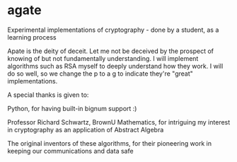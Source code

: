 # agate
Experimental implementations of cryptography - done by a student, as a learning process

Apate is the deity of deceit. Let me not be deceived by the prospect of knowing of but not fundamentally understanding.
I will implement algorithms such as RSA myself to deeply understand how they work. I will do so well, so we change the p to a g to indicate they're "great" implementations.

A special thanks is given to:

Python, for having built-in bignum support :)

Professor Richard Schwartz, BrownU Mathematics, for intriguing my interest in cryptography as an application of Abstract Algebra 

The original inventors of these algorithms, for their pioneering work in keeping our communications and data safe
